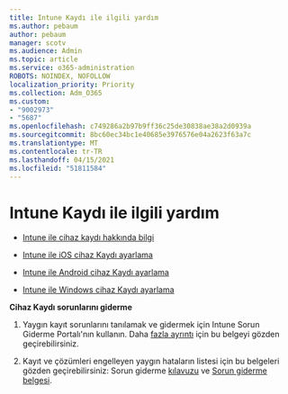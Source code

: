 ```yaml
---
title: Intune Kaydı ile ilgili yardım
ms.author: pebaum
author: pebaum
manager: scotv
ms.audience: Admin
ms.topic: article
ms.service: o365-administration
ROBOTS: NOINDEX, NOFOLLOW
localization_priority: Priority
ms.collection: Adm_O365
ms.custom:
- "9002973"
- "5687"
ms.openlocfilehash: c749286a2b97b9ff36c25de30838ae38a2d0939a
ms.sourcegitcommit: 8bc60ec34bc1e40685e3976576e04a2623f63a7c
ms.translationtype: MT
ms.contentlocale: tr-TR
ms.lasthandoff: 04/15/2021
ms.locfileid: "51811584"
---
```

# <a name="help-with-intune-enrollment"></a>Intune Kaydı ile ilgili yardım


- [Intune ile cihaz kaydı hakkında bilgi](https://docs.microsoft.com/intune/device-enrollment)

- [Intune ile iOS cihaz Kaydı ayarlama](https://docs.microsoft.com/intune/ios-enroll)

- [Intune ile Android cihaz Kaydı ayarlama](https://docs.microsoft.com/intune/android-enroll)

- [Intune ile Windows cihaz Kaydı ayarlama](https://docs.microsoft.com/intune/windows-enroll)

**Cihaz Kaydı sorunlarını giderme**

1. Yaygın kayıt sorunlarını tanılamak ve gidermek için Intune Sorun Giderme Portalı'nın kullanın. Daha [fazla ayrıntı](https://docs.microsoft.com/intune/help-desk-operators) için bu belgeyi gözden geçirebilirsiniz.

2. Kayıt ve çözümleri engelleyen yaygın hataların listesi için bu belgeleri gözden geçirebilirsiniz: Sorun giderme [kılavuzu](https://support.microsoft.com/help/4469913/troubleshooting-windows-device-enrollment-problems-in-microsoft-intune) ve [Sorun giderme belgesi](https://docs.microsoft.com/intune/troubleshoot-device-enrollment-in-intune).
